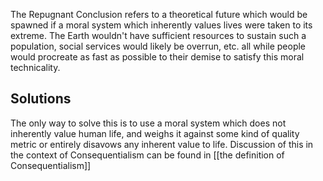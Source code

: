 The Repugnant Conclusion refers to a theoretical future which would be spawned if a moral system which inherently values lives were taken to its extreme. The Earth wouldn't have sufficient resources to sustain such a population, social services would likely be overrun, etc. all while people would procreate as fast as possible to their demise to satisfy this moral technicality.

## Solutions
The only way to solve this is to use a moral system which does not inherently value human life, and weighs it against some kind of quality metric or entirely disavows any inherent value to life. Discussion of this in the context of Consequentialism can be found in [[the definition of Consequentialism]]